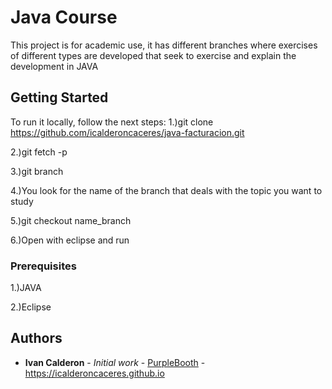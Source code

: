 # Java Course

This project is for academic use, it has different branches where exercises of different types are developed that seek to exercise and explain the development in JAVA

## Getting Started

To run it locally, follow the next steps:
1.)git clone https://github.com/icalderoncaceres/java-facturacion.git

2.)git fetch -p

3.)git branch

4.)You look for the name of the branch that deals with the topic you want to study

5.)git checkout name_branch

6.)Open with eclipse and run

### Prerequisites

1.)JAVA

2.)Eclipse

## Authors

* **Ivan Calderon** - *Initial work* - [PurpleBooth](https://github.com/icalderoncaceres) - https://icalderoncaceres.github.io

